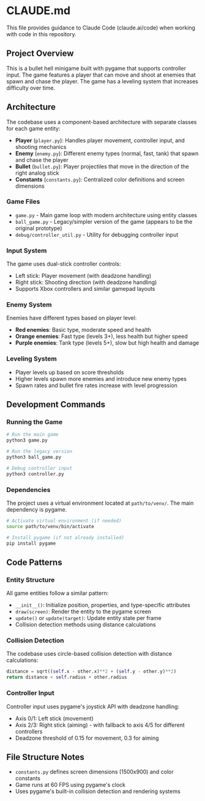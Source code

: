 # CLAUDE.md

This file provides guidance to Claude Code (claude.ai/code) when working with code in this repository.

## Project Overview

This is a bullet hell minigame built with pygame that supports controller input. The game features a player that can move and shoot at enemies that spawn and chase the player. The game has a leveling system that increases difficulty over time.

## Architecture

The codebase uses a component-based architecture with separate classes for each game entity:

- **Player** (`player.py`): Handles player movement, controller input, and shooting mechanics
- **Enemy** (`enemy.py`): Different enemy types (normal, fast, tank) that spawn and chase the player
- **Bullet** (`bullet.py`): Player projectiles that move in the direction of the right analog stick
- **Constants** (`constants.py`): Centralized color definitions and screen dimensions

### Game Files

- `game.py` - Main game loop with modern architecture using entity classes
- `ball_game.py` - Legacy/simpler version of the game (appears to be the original prototype)
- `debug/controller_util.py` - Utility for debugging controller input

### Input System

The game uses dual-stick controller controls:
- Left stick: Player movement (with deadzone handling)
- Right stick: Shooting direction (with deadzone handling)
- Supports Xbox controllers and similar gamepad layouts

### Enemy System

Enemies have different types based on player level:
- **Red enemies**: Basic type, moderate speed and health
- **Orange enemies**: Fast type (levels 3+), less health but higher speed
- **Purple enemies**: Tank type (levels 5+), slow but high health and damage

### Leveling System

- Player levels up based on score thresholds
- Higher levels spawn more enemies and introduce new enemy types
- Spawn rates and bullet fire rates increase with level progression

## Development Commands

### Running the Game

```bash
# Run the main game
python3 game.py

# Run the legacy version
python3 ball_game.py

# Debug controller input
python3 controller.py
```

### Dependencies

The project uses a virtual environment located at `path/to/venv/`. The main dependency is pygame.

```bash
# Activate virtual environment (if needed)
source path/to/venv/bin/activate

# Install pygame (if not already installed)
pip install pygame
```

## Code Patterns

### Entity Structure

All game entities follow a similar pattern:
- `__init__()`: Initialize position, properties, and type-specific attributes
- `draw(screen)`: Render the entity to the pygame screen
- `update()` or `update(target)`: Update entity state per frame
- Collision detection methods using distance calculations

### Collision Detection

The codebase uses circle-based collision detection with distance calculations:
```python
distance = sqrt((self.x - other.x)**2 + (self.y - other.y)**2)
return distance < self.radius + other.radius
```

### Controller Input

Controller input uses pygame's joystick API with deadzone handling:
- Axis 0/1: Left stick (movement)
- Axis 2/3: Right stick (aiming) - with fallback to axis 4/5 for different controllers
- Deadzone threshold of 0.15 for movement, 0.3 for aiming

## File Structure Notes

- `constants.py` defines screen dimensions (1500x900) and color constants
- Game runs at 60 FPS using pygame's clock
- Uses pygame's built-in collision detection and rendering systems